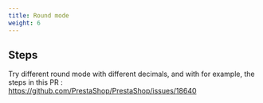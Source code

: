 ```yaml
---
title: Round mode
weight: 6
---
```

## Steps

Try different round mode with different decimals, and with for example, the steps in this PR : \
https://github.com/PrestaShop/PrestaShop/issues/18640

